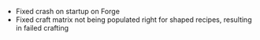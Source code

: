 - Fixed crash on startup on Forge
- Fixed craft matrix not being populated right for shaped recipes, resulting in failed crafting
